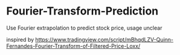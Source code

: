 # Fourier-Transform-Prediction
Use Fourier extrapolation to predict stock price, usage unclear

inspired by https://www.tradingview.com/script/mBhqdLZV-Quinn-Fernandes-Fourier-Transform-of-Filtered-Price-Loxx/
